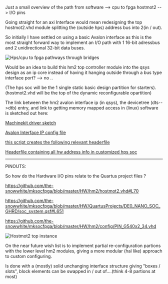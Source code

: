 Just a small overview of the path from software --> cpu to fpga hostmot2 --> I/O pins

Going straight for an axi Interface would mean redesigning the top hostmot2.vhd
module splitting the (outside hps) address bus into 2(in / out).

So initially I have settled on using a basic Avalon interface as this is the most straight forward way to implement an I/O path with 1 16-bit adressbus and 2 unidirectional 32-bit data buses.


![Hps/cpu to fpga pathways through bridges](https://github.com/the-snowwhite/mksocfpga/blob/master/docs/pics/Hps-fpga-bridges.png)


Would be an idea to build this hm2 top controller module into the qsys design as an ip core instead of having it hanging outside through a bus type interface port?  --> no ..


(The hps soc will be the 1 single static basic design partition for starters). (hostmot2.vhd will be the top of the dynamic reconfigurable opartition)


The link between the hm2 avalon interface ip (in qsys), the devicetree (dts-->dtb) entry, and link to getting memory mapped access in (linux) software is sketched out here:

[Machinekit driver sketch](https://github.com/the-snowwhite/machinekit/blob/mksocfpga/src/hal/drivers/mesa-hostmot2/hm2_soc.c#L23) 


[Avalon Interface IP config file](https://github.com/the-snowwhite/mksocfpga/blob/master/HW/ip/hm2reg_io/hm2reg_io_hw.tcl#L76)


[this script creates the following relevant headerfile](https://github.com/the-snowwhite/mksocfpga/blob/master/HW/QuartusProjects/DE0_NANO_SOC_GHRD/generate_hps_qsys_header.sh#L1)


[Headerfile containing all hw address info in customized hps soc ](https://github.com/the-snowwhite/mksocfpga/blob/master/HW/QuartusProjects/DE0_NANO_SOC_GHRD/hps_0.h#L12)


-----

PINOUTS:

So how do the Hardware I/O pins relate to the Quartus project files ?


https://github.com/the-snowwhite/mksocfpga/blob/master/HW/hm2/hostmot2.vhd#L70

https://github.com/the-snowwhite/mksocfpga/blob/master/HW/QuartusProjects/DE0_NANO_SOC_GHRD/soc_system.qsf#L651

https://github.com/the-snowwhite/mksocfpga/blob/master/HW/hm2/config/PIN_G540x2_34.vhd


![Hostmot2 top instance](https://github.com/the-snowwhite/mksocfpga/blob/master/docs/pics/Hostmot2-vhd_inst-pinouts.png) 






On the near future wish list is to implement partial re-configuration partions with the lower level hm2 modules, giving a more modular (hal like) approach to custom configuring.

Is done with a (mostly) solid unchanging interface structure giving "boxes / slots", block elements can be swapped in / out of....(think 4-8 partions at most) 

